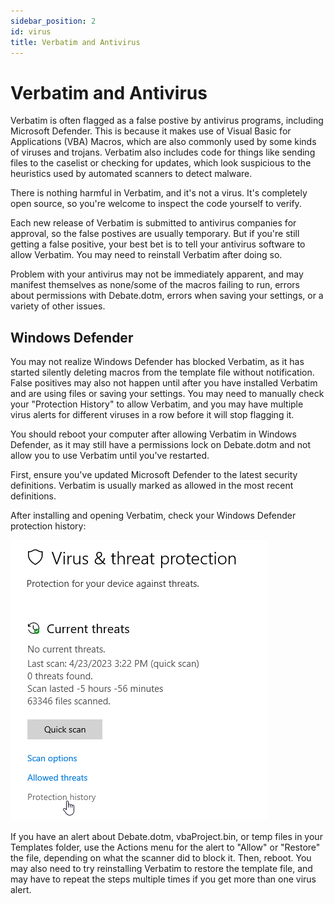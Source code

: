 ```yaml
---
sidebar_position: 2
id: virus
title: Verbatim and Antivirus
---
```


# Verbatim and Antivirus

Verbatim is often flagged as a false postive by antivirus programs, including Microsoft Defender. This is because it makes use of Visual Basic for Applications (VBA) Macros, which are also commonly used by some kinds of viruses and trojans. Verbatim also includes code for things like sending files to the caselist or checking for updates, which look suspicious to the heuristics used by automated scanners to detect malware.

There is nothing harmful in Verbatim, and it's not a virus. It's completely open source, so you're welcome to inspect the code yourself to verify.

Each new release of Verbatim is submitted to antivirus companies for approval, so the false postives are usually temporary. But if you're still getting a false positive, your best bet is to tell your antivirus software to allow Verbatim. You may need to reinstall Verbatim after doing so.

Problem with your antivirus may not be immediately apparent, and may manifest themselves as none/some of the macros failing to run, errors about permissions with Debate.dotm, errors when saving your settings, or a variety of other issues.

## Windows Defender

You may not realize Windows Defender has blocked Verbatim, as it has started silently deleting macros from the template file without notification. False positives may also not happen until after you have installed Verbatim and are using files or saving your settings. You may need to manually check your "Protection History" to allow Verbatim, and you may have multiple virus alerts for different viruses in a row before it will stop flagging it.

You should reboot your computer after allowing Verbatim in Windows Defender, as it may still have a permissions lock on Debate.dotm and not allow you to use Verbatim until you've restarted.

First, ensure you've updated Microsoft Defender to the latest security definitions. Verbatim is usually marked as allowed in the most recent definitions.

After installing and opening Verbatim, check your Windows Defender protection history:

![Windows Defender](../assets/windows-defender.png)

If you have an alert about Debate.dotm, vbaProject.bin, or temp files in your Templates folder, use the Actions menu for the alert to "Allow" or "Restore" the file, depending on what the scanner did to block it. Then, reboot. You may also need to try reinstalling Verbatim to restore the template file, and may have to repeat the steps multiple times if you get more than one virus alert.
